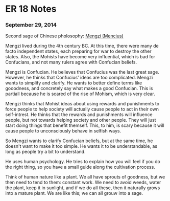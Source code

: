 ER 18 Notes
===========

### September 29, 2014

Second sage of Chinese pholosophy: [Mengzi (Mencius)](http://en.wikipedia.org/wiki/Mencius)

Mengzi lived during the 4th century BC.
At this time, there were many de facto independent states, each preparing for war to destroy the other states.
Also, the Mohists have become very influential, which is bad for Confucians, and not many rulers agree with Confucian beliefs.

Mengzi is Confucian.
He believes that Confucius was the last great sage.
However, he thinks that Confucius' ideas are too complicated.
Mengzi wants to simplify and clarify.
He wants to better define terms like gooodness, and concretely say what makes a good Confucian.
This is partiall because he is scared of the rise of Mohism, which is very clear.

Mengzi thinks that Mohist ideas about using rewards and punishments to force people to help society will actually cause people to act in their own self-intrest.
He thinks that the rewards and punishments will influence people, but not towards helping society and other people.
They will just start doing things that benefit themself.
This, to him, is scary because it will cause people to unconsciously behave in selfish ways.

So Mengzi wants to clarify Confucian beliefs, but at the same time, he doesn't want to make it too simple.
He wants it to be understandable, as long as people try a bit to understand.

He uses human psychology.
He tries to explain how you will feel if you do the right thing, so you have a small guide along the cultivation process.

Think of human nature like a plant.
We all have sprouts of goodness, but we then need to tend to them: constant work.
We need to avoid weeds, water the plant, keep it in sunlight, and if we do all these, then it naturally grows into a mature plant.
We are like this; we can all grouw into a sage.